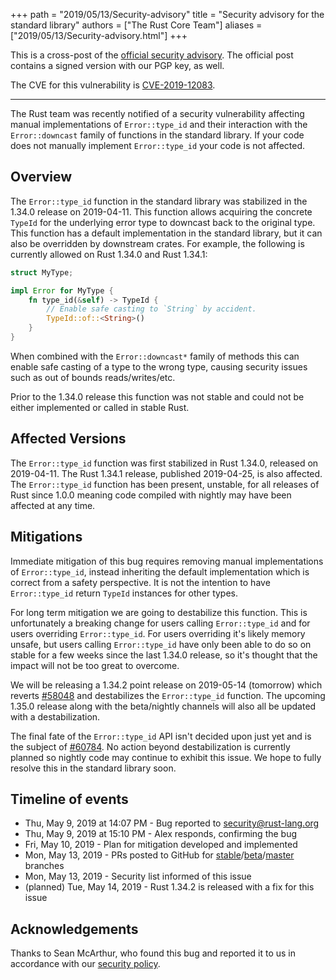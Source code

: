 +++
path = "2019/05/13/Security-advisory"
title = "Security advisory for the standard library"
authors = ["The Rust Core Team"]
aliases = ["2019/05/13/Security-advisory.html"]
+++

This is a cross-post of the [official security advisory][official]. The
official post contains a signed version with our PGP key, as well.

The CVE for this vulnerability is [CVE-2019-12083][cve].

[official]: https://groups.google.com/forum/#!topic/rustlang-security-announcements/aZabeCMUv70
[cve]: https://cve.mitre.org/cgi-bin/cvename.cgi?name=CVE-2019-12083

---

The Rust team was recently notified of a security vulnerability affecting
manual implementations of `Error::type_id` and their interaction with the
`Error::downcast` family of functions in the standard library. If your code
does not manually implement `Error::type_id` your code is not affected.

## Overview

The `Error::type_id` function in the standard library was stabilized in the
1.34.0 release on 2019-04-11. This function allows acquiring the concrete
`TypeId` for the underlying error type to downcast back to the original type.
This function has a default implementation in the standard library, but it can
also be overridden by downstream crates. For example, the following is
currently allowed on Rust 1.34.0 and Rust 1.34.1:

```rust
struct MyType;

impl Error for MyType {
    fn type_id(&self) -> TypeId {
        // Enable safe casting to `String` by accident.
        TypeId::of::<String>()
    }
}
```

When combined with the `Error::downcast*` family of methods this can enable
safe casting of a type to the wrong type, causing security issues such as out
of bounds reads/writes/etc.

Prior to the 1.34.0 release this function was not stable and could not be
either implemented or called in stable Rust.

## Affected Versions

The `Error::type_id` function was first stabilized in Rust 1.34.0, released on
2019-04-11. The Rust 1.34.1 release, published 2019-04-25, is also affected.
The `Error::type_id` function has been present, unstable, for all releases of
Rust since 1.0.0 meaning code compiled with nightly may have been affected at
any time.

## Mitigations

Immediate mitigation of this bug requires removing manual implementations of
`Error::type_id`, instead inheriting the default implementation which is
correct from a safety perspective. It is not the intention to have
`Error::type_id` return `TypeId` instances for other types.

For long term mitigation we are going to destabilize this function. This is
unfortunately a breaking change for users calling `Error::type_id` and for
users overriding `Error::type_id`. For users overriding it's likely memory
unsafe, but users calling `Error::type_id` have only been able to do so on
stable for a few weeks since the last 1.34.0 release, so it's thought that the
impact will not be too great to overcome.

We will be releasing a 1.34.2 point release on 2019-05-14 (tomorrow) which
reverts [#58048][1] and destabilizes the `Error::type_id` function. The
upcoming 1.35.0 release along with the beta/nightly channels will also all be
updated with a destabilization.

The final fate of the `Error::type_id` API isn't decided upon just yet and is
the subject of [#60784][2]. No action beyond destabilization is currently
planned so nightly code may continue to exhibit this issue. We hope to fully
resolve this in the standard library soon.

## Timeline of events

* Thu, May  9, 2019 at 14:07 PM - Bug reported to security@rust-lang.org
* Thu, May  9, 2019 at 15:10 PM - Alex responds, confirming the bug
* Fri, May 10, 2019 - Plan for mitigation developed and implemented
* Mon, May 13, 2019 - PRs posted to GitHub for [stable][3]/[beta][4]/[master][5] branches
* Mon, May 13, 2019 - Security list informed of this issue
* (planned) Tue, May 14, 2019 - Rust 1.34.2 is released with a fix for this issue

## Acknowledgements

Thanks to Sean McArthur, who found this bug and reported it to us in accordance
with our [security policy][sec].

[sec]: https://www.rust-lang.org/policies/security

[1]: https://github.com/rust-lang/rust/pull/58048
[2]: https://github.com/rust-lang/rust/issues/60784
[3]: https://github.com/rust-lang/rust/pull/60785
[4]: https://github.com/rust-lang/rust/pull/60786
[5]: https://github.com/rust-lang/rust/pull/60787
